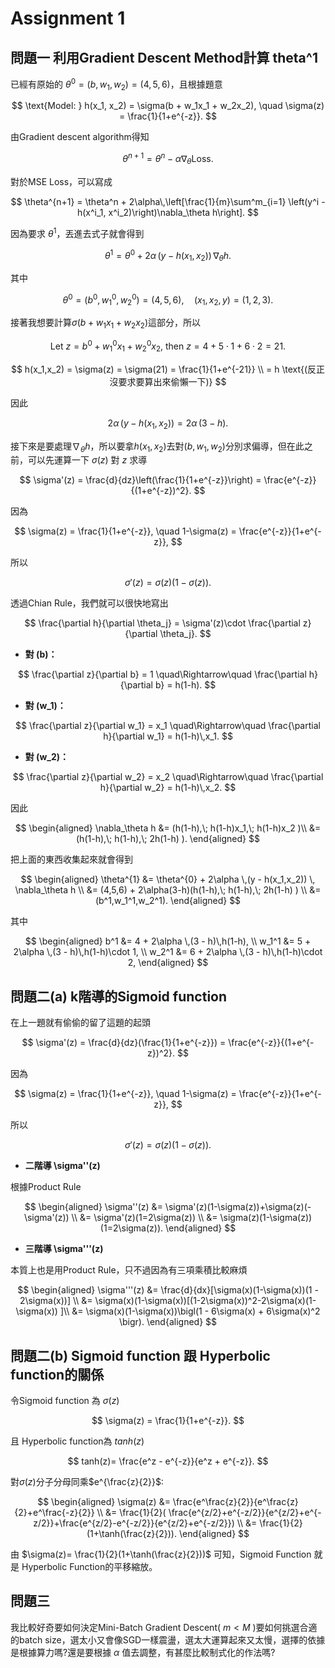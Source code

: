 # Assignment 1
## 問題一 利用Gradient Descent Method計算 theta^1
已經有原始的 $\theta^0 = (b,w_1,w_2) = (4,5,6)$，且根據題意

$$
\text{Model: } h(x_1, x_2) = \sigma(b + w_1x_1 + w_2x_2), \quad \sigma(z) = \frac{1}{1+e^{-z}}.
$$ 

由Gradient descent algorithm得知

$$
\theta^{n+1} = \theta^n - \alpha\nabla_{\theta}\text{Loss}.
$$

對於MSE Loss，可以寫成

$$ 
\theta^{n+1} = \theta^n + 2\alpha\,\left[\frac{1}{m}\sum^m_{i=1} \left(y^i - h(x^i_1, x^i_2)\right)\nabla_\theta h\right].
$$

因為要求 $\theta^1$，丟進去式子就會得到

$$
\theta^{1} = \theta^{0} + 2\alpha \,(y - h(x_1,x_2)) \, \nabla_\theta h.
$$

其中

$$
\theta^{0} = (b^0, w_1^0, w_2^0) = (4, 5, 6), \quad (x_1, x_2, y) = (1, 2, 3).
$$

接著我想要計算$\sigma(b + w_1x_1 + w_2x_2)$這部分，所以

$$
\text{Let } z = b^0 + w_1^0 x_1 + w_2^0 x_2\text{, then } z = 4 + 5\cdot 1 + 6\cdot 2 = 21.
$$

$$
h(x_1,x_2) = \sigma(z) = \sigma(21) = \frac{1}{1+e^{-21}} \\
= h \text{(反正沒要求要算出來偷懶一下)}
$$

因此

$$
2\alpha \,(y - h(x_1,x_2)) = 2\alpha \,(3 - h).
$$

接下來是要處理$\nabla_\theta h$，所以要拿$h(x_1,x_2)$去對$(b,w_1,w_2)$分別求偏導，但在此之前，可以先運算一下 $\sigma(z)$ 對 $z$ 求導

$$
\sigma'(z) = \frac{d}{dz}\left(\frac{1}{1+e^{-z}}\right) 
= \frac{e^{-z}}{(1+e^{-z})^2}.
$$

因為

$$
\sigma(z) = \frac{1}{1+e^{-z}}, 
\quad 1-\sigma(z) = \frac{e^{-z}}{1+e^{-z}},
$$

所以

$$
\sigma'(z) = \sigma(z)\bigl(1-\sigma(z)\bigr).
$$

透過Chian Rule，我們就可以很快地寫出

$$
\frac{\partial h}{\partial \theta_j} 
= \sigma'(z)\cdot \frac{\partial z}{\partial \theta_j}.
$$

- **對 \(b\)：**

$$
\frac{\partial z}{\partial b} = 1 
\quad\Rightarrow\quad 
\frac{\partial h}{\partial b} = h(1-h).
$$

- **對 \(w_1\)：**

$$
\frac{\partial z}{\partial w_1} = x_1 
\quad\Rightarrow\quad 
\frac{\partial h}{\partial w_1} = h(1-h)\,x_1.
$$

- **對 \(w_2\)：**

$$
\frac{\partial z}{\partial w_2} = x_2 
\quad\Rightarrow\quad 
\frac{\partial h}{\partial w_2} = h(1-h)\,x_2.
$$

因此

$$
\begin{aligned}
\nabla_\theta h &= (h(1-h),\; h(1-h)x_1,\; h(1-h)x_2 )\\
                &= (h(1-h),\; h(1-h),\; 2h(1-h) ).
\end{aligned}
$$

把上面的東西收集起來就會得到

$$
\begin{aligned}
\theta^{1} &= \theta^{0} + 2\alpha \,(y - h(x_1,x_2)) \, \nabla_\theta h \\
            &= (4,5,6) + 2\alpha(3-h)(h(1-h),\; h(1-h),\; 2h(1-h) ) \\
            &= (b^1,w_1^1,w_2^1).
\end{aligned}
$$

其中

$$
\begin{aligned}
b^1   &= 4 + 2\alpha \,(3 - h)\,h(1-h), \\
w_1^1 &= 5 + 2\alpha \,(3 - h)\,h(1-h)\cdot 1, \\
w_2^1 &= 6 + 2\alpha \,(3 - h)\,h(1-h)\cdot 2,
\end{aligned}
$$

## 問題二(a) k階導的Sigmoid function
在上一題就有偷偷的留了這題的起頭

$$
\sigma'(z) = \frac{d}{dz}(\frac{1}{1+e^{-z}}) 
= \frac{e^{-z}}{(1+e^{-z})^2}.
$$

因為

$$
\sigma(z) = \frac{1}{1+e^{-z}}, 
\quad 1-\sigma(z) = \frac{e^{-z}}{1+e^{-z}},
$$

所以

$$
\sigma'(z) = \sigma(z)(1-\sigma(z)).
$$

- **二階導 \sigma''(z)** 

根據Product Rule

$$
\begin{aligned}
\sigma''(z) &= \sigma'(z)(1-\sigma(z))+\sigma(z)(-\sigma'(z)) \\
            &= \sigma'(z)(1=2\sigma(z)) \\
            &= \sigma(z)(1-\sigma(z))(1=2\sigma(z)).
\end{aligned}
$$

- **三階導 \sigma'''(z)**

本質上也是用Product Rule，只不過因為有三項乘積比較麻煩

$$
\begin{aligned}
\sigma'''(z) &= \frac{d}{dx}[\sigma(x)(1-\sigma(x))(1 - 2\sigma(x))] \\
            &= \sigma(x)(1-\sigma(x))[(1-2\sigma(x))^2-2\sigma(x)(1-\sigma(x)) ]\\
            &= \sigma(x)(1-\sigma(x))\bigl(1 - 6\sigma(x) + 6\sigma(x)^2 \bigr).
\end{aligned}
$$

## 問題二(b) Sigmoid function 跟 Hyperbolic function的關係
令Sigmoid function 為 $\sigma(z)$ 

$$
\sigma(z) = \frac{1}{1+e^{-z}}.
$$ 

且 Hyperbolic function為 $tanh(z)$

$$ 
tanh(z)= \frac{e^z - e^{-z}}{e^z + e^{-z}}.
$$

對$\sigma(z)$分子分母同乘$e^{\frac{z}{2}}$:

$$
\begin{aligned}
\sigma(z) &= \frac{e^\frac{z}{2}}{e^\frac{z}{2}+e^\frac{-z}{2}} \\
          &= \frac{1}{2}( \frac{e^{z/2}+e^{-z/2}}{e^{z/2}+e^{-z/2}}+\frac{e^{z/2}-e^{-z/2}}{e^{z/2}+e^{-z/2}}) \\
          &= \frac{1}{2}(1+\tanh(\frac{z}{2})).
\end{aligned}
$$

由 $\sigma(z)= \frac{1}{2}(1+\tanh(\frac{z}{2}))$ 可知，Sigmoid Function 就是 Hyperbolic Function的平移縮放。

## 問題三
我比較好奇要如何決定Mini-Batch Gradient Descent( $m<M$ )要如何挑選合適的batch size，選太小又會像SGD一樣震盪，選太大運算起來又太慢，選擇的依據是根據算力嗎?還是要根據 $\alpha$ 值去調整，有甚麼比較制式化的作法嗎?
